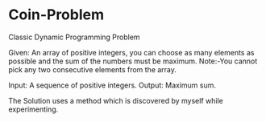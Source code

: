 # Coin-Problem
Classic Dynamic Programming Problem

Given: An array of positive integers, you can choose as many elements as possible and the sum of the numbers must be maximum.
        Note:-You cannot pick any two consecutive elements from the array.
        
Input: A sequence of positive integers.
Output: Maximum sum.

The Solution uses a method which is discovered by myself while experimenting.
